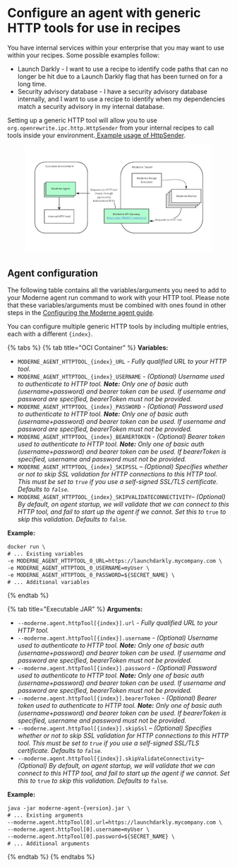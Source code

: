 # Configure an agent with generic HTTP tools for use in recipes

You have internal services within your enterprise that you may want to use within your recipes. Some possible examples follow:

* Launch Darkly - I want to use a recipe to identify code paths that can no longer be hit due to a Launch Darkly flag that has been turned on for a long time.
* Security advisory database - I have a security advisory database internally, and I want to use a recipe to identify when my dependencies match a security advisory in my internal database.

Setting up a generic HTTP tool will allow you to use `org.openrewrite.ipc.http.HttpSender` from your internal recipes to call tools inside your environment.[ Example usage of HttpSender](https://github.com/openrewrite/rewrite-generative-ai/blob/357d5f39f22cf47f4d5df417c1ddb6c883dd5c24/src/main/java/org/openrewrite/ai/model/GenerativeCodeEditor.java#L48-L57).

<figure><img src="../../../.gitbook/assets/image (13).png" alt=""><figcaption></figcaption></figure>

## Agent configuration

The following table contains all the variables/arguments you need to add to your Moderne agent run command to work with your HTTP tool. Please note that these variables/arguments must be combined with ones found in other steps in the [Configuring the Moderne agent guide](./).

You can configure multiple generic HTTP tools by including multiple entries, each with a different `{index}`.

{% tabs %}
{% tab title="OCI Container" %}
**Variables:**

* `MODERNE_AGENT_HTTPTOOL_{index}_URL` - _Fully qualified URL to your HTTP tool._
* `MODERNE_AGENT_HTTPTOOL_{index}_USERNAME` - _(Optional) Username used to authenticate to HTTP tool. **Note:** Only one of basic auth (username+password) and bearer token can be used. If username and password are specified, bearerToken must not be provided._
* `MODERNE_AGENT_HTTPTOOL_{index}_PASSWORD` - _(Optional) Password used to authenticate to HTTP tool. **Note:** Only one of basic auth (username+password) and bearer token can be used. If username and password are specified, bearerToken must not be provided._
* `MODERNE_AGENT_HTTPTOOL_{index}_BEARERTOKEN` - _(Optional) Bearer token used to authenticate to HTTP tool. **Note:** Only one of basic auth (username+password) and bearer token can be used. If bearerToken is specified, username and password must not be provided._
* `MODERNE_AGENT_HTTPTOOL_{index}_SKIPSSL` – _(Optional) Specifies whether or not to skip SSL validation for HTTP connections to this HTTP tool. This must be set to `true` if you use a self-signed SSL/TLS certificate. Defaults to `false`._
* `MODERNE_AGENT_HTTPTOOL_{index}_SKIPVALIDATECONNECTIVITY`– _(Optional) By default, on agent startup, we will validate that we can connect to this HTTP tool, and fail to start up the agent if we cannot. Set this to_ `true` _to skip this validation. Defaults to_ `false`_._

**Example:**

```shell
docker run \
# ... Existing variables
-e MODERNE_AGENT_HTTPTOOL_0_URL=https://launchdarkly.mycompany.com \
-e MODERNE_AGENT_HTTPTOOL_0_USERNAME=myUser \
-e MODERNE_AGENT_HTTPTOOL_0_PASSWORD=${SECRET_NAME} \
# ... Additional variables
```
{% endtab %}

{% tab title="Executable JAR" %}
**Arguments:**

* `--moderne.agent.httpTool[{index}].url` - _Fully qualified URL to your HTTP tool._
* `--moderne.agent.httpTool[{index}].username` - _(Optional) Username used to authenticate to HTTP tool. **Note:** Only one of basic auth (username+password) and bearer token can be used. If username and password are specified, bearerToken must not be provided._
* `--moderne.agent.httpTool[{index}].password` - _(Optional) Password used to authenticate to HTTP tool. **Note:** Only one of basic auth (username+password) and bearer token can be used. If username and password are specified, bearerToken must not be provided._
* `--moderne.agent.httpTool[{index}].bearerToken` - _(Optional) Bearer token used to authenticate to HTTP tool. **Note:** Only one of basic auth (username+password) and bearer token can be used. If bearerToken is specified, username and password must not be provided._
* `--moderne.agent.httpTool[{index}].skipSsl` – _(Optional) Specifies whether or not to skip SSL validation for HTTP connections to this HTTP tool. This must be set to `true` if you use a self-signed SSL/TLS certificate. Defaults to `false`._
* `--moderne.agent.httpTool[{index}].skipValidateConnectivity`– _(Optional) By default, on agent startup, we will validate that we can connect to this HTTP tool, and fail to start up the agent if we cannot. Set this to_ `true` _to skip this validation. Defaults to_ `false`_._

**Example:**

```shell
java -jar moderne-agent-{version}.jar \
# ... Existing arguments
--moderne.agent.httpTool[0].url=https://launchdarkly.mycompany.com \
--moderne.agent.httpTool[0].username=myUser \
--moderne.agent.httpTool[0].password=${SECRET_NAME} \
# ... Additional arguments
```
{% endtab %}
{% endtabs %}

